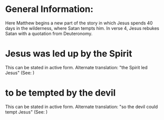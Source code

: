 
# General Information:
Here Matthew begins a new part of the story in which Jesus spends 40 days in the wilderness, where Satan tempts him. In verse 4, Jesus rebukes Satan with a quotation from Deuteronomy.

# Jesus was led up by the Spirit
This can be stated in active form. Alternate translation: "the Spirit led Jesus" (See: )

# to be tempted by the devil
This can be stated in active form. Alternate translation: "so the devil could tempt Jesus" (See: )
